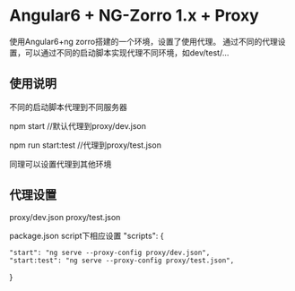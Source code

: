 # Angular6 + NG-Zorro 1.x + Proxy
使用Angular6+ng zorro搭建的一个环境，设置了使用代理。
通过不同的代理设置，可以通过不同的启动脚本实现代理不同环境，如dev/test/...

## 使用说明
不同的启动脚本代理到不同服务器

npm start               //默认代理到proxy/dev.json

npm run start:test  //代理到proxy/test.json

同理可以设置代理到其他环境

## 代理设置

proxy/dev.json
proxy/test.json

package.json script下相应设置
"scripts": {
    
    "start": "ng serve --proxy-config proxy/dev.json",
    "start:test": "ng serve --proxy-config proxy/test.json",
}
